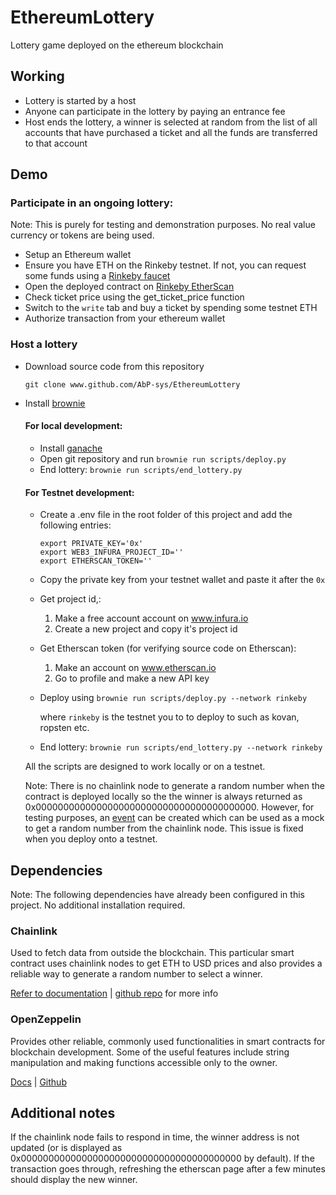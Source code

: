 # EthereumLottery
Lottery game deployed on the ethereum blockchain

## Working

  - Lottery is started by a host
  - Anyone can participate in the lottery by paying an entrance fee
  - Host ends the lottery, a winner is selected at random from the list of all accounts that have purchased a ticket and all the funds are transferred to that account
## Demo

### Participate in an ongoing lottery:
  Note: This is purely for testing and demonstration purposes. No real value currency or tokens are being used.
  - Setup an Ethereum wallet
  - Ensure you have ETH on the Rinkeby testnet. If not, you can request some funds using a [Rinkeby faucet](https://rinkebyfaucet.com/)
  - Open the deployed contract on [Rinkeby EtherScan](https://rinkeby.etherscan.io/address/0x4a635E60b59C47CAb7B3e710064A2349c83F7bC7#readContract)
  - Check ticket price using the get_ticket_price function
  - Switch to the `write` tab and buy a ticket by spending some testnet ETH
  - Authorize transaction from your ethereum wallet 

### Host a lottery  
  - Download source code from this repository 
    
    `git clone www.github.com/AbP-sys/EthereumLottery`
  - Install [brownie](https://eth-brownie.readthedocs.io/en/stable/install.html)
  
    #### For local development:
    - Install [ganache](https://trufflesuite.com/ganache/) 
    - Open git repository and run
    `brownie run scripts/deploy.py`
    - End lottery: 
    `brownie run scripts/end_lottery.py`
  
    #### For Testnet development:
    - Create a .env file in the root folder of this project and add the following entries:
  
      ```
      export PRIVATE_KEY='0x'
      export WEB3_INFURA_PROJECT_ID=''
      export ETHERSCAN_TOKEN=''
      ```
    - Copy the private key from your testnet wallet and paste it after the `0x`
    - Get project id,:
      1. Make a free account account on www.infura.io
      2. Create a new project and copy it's project id
    - Get Etherscan token (for verifying source code on Etherscan):
      1. Make an account on www.etherscan.io
      2. Go to profile and make a new API key
    - Deploy using 
    `brownie run scripts/deploy.py --network rinkeby`
      
      where `rinkeby` is the testnet you to to deploy to such as kovan, ropsten etc.
    - End lottery: 
    `brownie run scripts/end_lottery.py --network rinkeby`
   
    All the scripts are designed to work locally or on a testnet.
    
    Note: There is no chainlink node to generate a random number when the contract is deployed locally so the the winner is always returned as 0x0000000000000000000000000000000000000000. However, for testing purposes, an [event](https://blog.chain.link/events-and-logging-in-solidity/) can be created which can be used as a mock to get a random number from the chainlink node. This issue is fixed when you deploy onto a testnet.

## Dependencies 

Note: The following dependencies have already been configured in this project. No additional installation required.

### Chainlink

Used to fetch data from outside the blockchain. This particular smart contract uses chainlink nodes to get ETH to USD prices and also provides a reliable way to generate a random number to select a winner. 

[Refer to documentation](https://docs.chain.link/) | [github repo](https://github.com/smartcontractkit/chainlink) for more info

### OpenZeppelin

Provides other reliable, commonly used functionalities in smart contracts for blockchain development. Some of the useful features include string manipulation and making functions accessible only to the owner.

[Docs](https://www.openzeppelin.com/contracts) | [Github](https://github.com/OpenZeppelin/openzeppelin-contracts)  

## Additional notes 

If the chainlink node fails to respond in time, the winner address is not updated (or is displayed as 0x0000000000000000000000000000000000000000 by default). If the transaction goes through, refreshing the etherscan page after a few minutes should display the new winner.  